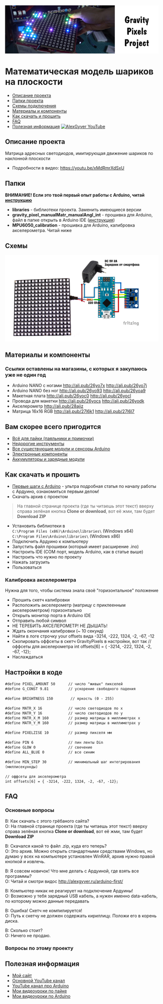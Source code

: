 ![PROJECT_PHOTO](https://github.com/AlexGyver/GravityPixels/blob/master/proj_img.jpg)
# Математическая модель шариков на плоскости
* [Описание проекта](#chapter-0)
* [Папки проекта](#chapter-1)
* [Схемы подключения](#chapter-2)
* [Материалы и компоненты](#chapter-3)
* [Как скачать и прошить](#chapter-4)
* [FAQ](#chapter-5)
* [Полезная информация](#chapter-6)
[![AlexGyver YouTube](http://alexgyver.ru/git_banner.jpg)](https://www.youtube.com/channel/UCgtAOyEQdAyjvm9ATCi_Aig?sub_confirmation=1)

<a id="chapter-0"></a>
## Описание проекта
Матрица адресных светодиодов, имитирующая движение шариков по наклонной плоскости
- Подробности в видео: https://youtu.be/xMdRmrXdSxU

<a id="chapter-1"></a>
## Папки
**ВНИМАНИЕ! Если это твой первый опыт работы с Arduino, читай [инструкцию](#chapter-4)**
- **libraries** - библиотеки проекта. Заменить имеющиеся версии
- **gravity_pixel_manualMatr_manualAngl_int** - прошивка для Arduino, файл в папке открыть в Arduino IDE ([инструкция](#chapter-4))
- **MPU6050_calibration** - прошивка для Arduino, калибровка акселерометра. Читай ниже


<a id="chapter-2"></a>
## Схемы
![SCHEME](https://github.com/AlexGyver/GravityPixels/blob/master/scheme.jpg)

<a id="chapter-3"></a>
## Материалы и компоненты
### Ссылки оставлены на магазины, с которых я закупаюсь уже не один год
* Arduino NANO с ногами http://ali.pub/26yo7x http://ali.pub/26yo7j
* Arduino NANO без ног http://ali.pub/26yo93 http://ali.pub/26yoa9
* Макетная плата http://ali.pub/26yoc0 http://ali.pub/26yocl
* Провода для макетки http://ali.pub/26yocs http://ali.pub/26yodk
* Акселерометр http://ali.pub/28ajiz
* Матрица 16х16 RGB http://ali.pub/27l6k1  http://ali.pub/27l6l7

## Вам скорее всего пригодится
* [Всё для пайки (паяльники и примочки)](http://alexgyver.ru/all-for-soldering/)
* [Недорогие инструменты](http://alexgyver.ru/my_instruments/)
* [Все существующие модули и сенсоры Arduino](http://alexgyver.ru/arduino_shop/)
* [Электронные компоненты](http://alexgyver.ru/electronics/)
* [Аккумуляторы и зарядные модули](http://alexgyver.ru/18650/)

<a id="chapter-4"></a>
## Как скачать и прошить
* [Первые шаги с Arduino](http://alexgyver.ru/arduino-first/) - ультра подробная статья по началу работы с Ардуино, ознакомиться первым делом!
* Скачать архив с проектом
> На главной странице проекта (где ты читаешь этот текст) вверху справа зелёная кнопка **Clone or download**, вот её жми, там будет **Download ZIP**
* Установить библиотеки в  
`C:\Program Files (x86)\Arduino\libraries\` (Windows x64)  
`C:\Program Files\Arduino\libraries\` (Windows x86)
* Подключить Ардуино к компьютеру
* Запустить файл прошивки (который имеет расширение .ino)
* Настроить IDE (COM порт, модель Arduino, как в статье выше)
* Настроить что нужно по проекту
* Нажать загрузить
* Пользоваться

### Калибровка акселерометра
Нужна для того, чтобы система знала своё "горизонтальное" положение
* Прошить скетч калибровки
* Расположить акселерометр (матрицу с приклеенным акселерометром) горизонтально
* Открыть монитор порта в Arduino IDE
* Отправить любой символ
* НЕ ТЕРЕБИТЬ АКСЕЛЕРОМЕТР! НЕ ДЫШАТЬ!
* Ждать окончания калибровки (~ 10 секунд)
* Найти в логе строчку your offsets вида  -3214, -222, 1324, -2, -67, -12
* Скопировать оффсеты в скетч GravityPixels в настройки, вот так
    // оффсеты для акселерометра
    int offsets[6] = { -3214, -222, 1324, -2, -67, -12};
* Наслаждаться

## Настройки в коде
    #define PIXEL_AMOUNT 50      // число "живых" пикселей
    #define G_CONST 9.81         // ускорение свободного падения

    #define BRIGHTNESS 150        // яркость (0 - 255)

    #define MATR_X 16            // число светодиодов по х
    #define MATR_Y 16            // число светодиодов по у 
    #define MATR_X_M 160         // размер матрицы в миллиметрах х
    #define MATR_Y_M 160         // размер матрицы в миллиметрах у

    #define PIXELZISE 10         // размер пикселя мм

    #define PIN 6                // пин ленты Din
    #define GLOW 0               // свечение
    #define ALL_BLUE 0           // все синим

    #define MIN_STEP 30          // минимальный шаг интегрирования (миллисекункды)

    // оффсеты для акселерометра
    int offsets[6] = { -3214, -222, 1324, -2, -67, -12};

<a id="chapter-5"></a>
## FAQ
### Основные вопросы
В: Как скачать с этого грёбаного сайта?  
О: На главной странице проекта (где ты читаешь этот текст) вверху справа зелёная кнопка **Clone or download**, вот её жми, там будет **Download ZIP**

В: Скачался какой то файл .zip, куда его теперь?  
О: Это архив. Можно открыть стандартными средствами Windows, но думаю у всех на компьютере установлен WinRAR, архив нужно правой кнопкой и извлечь.

В: Я совсем новичок! Что мне делать с Ардуиной, где взять все программы?  
О: Читай и смотри видос http://alexgyver.ru/arduino-first/

В: Компьютер никак не реагирует на подключение Ардуины!  
О: Возможно у тебя зарядный USB кабель, а нужен именно data-кабель, по которому можно данные передавать

В: Ошибка! Скетч не компилируется!  
О: Путь к скетчу не должен содержать кириллицу. Положи его в корень диска.

В: Сколько стоит?  
О: Ничего не продаю.

### Вопросы по этому проекту

<a id="chapter-6"></a>
## Полезная информация
* [Мой сайт](http://alexgyver.ru/)
* [Основной YouTube канал](https://www.youtube.com/channel/UCgtAOyEQdAyjvm9ATCi_Aig?sub_confirmation=1)
* [YouTube канал про Arduino](https://www.youtube.com/channel/UC4axiS76D784-ofoTdo5zOA?sub_confirmation=1)
* [Мои видеоуроки по пайке](https://www.youtube.com/playlist?list=PLOT_HeyBraBuMIwfSYu7kCKXxQGsUKcqR)
* [Мои видеоуроки по Arduino](http://alexgyver.ru/arduino_lessons/)